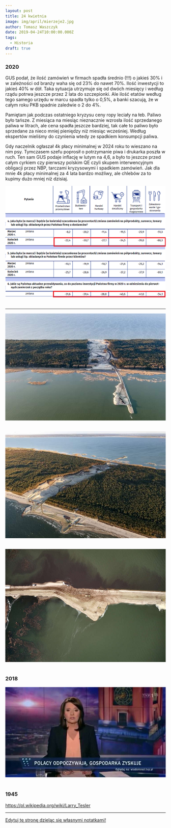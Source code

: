 ```yaml
---
layout: post
title: 24 kwietnia
image: img/april/mierzeje2.jpg
author: Tomasz Waszczyk
date: 2019-04-24T10:00:00.000Z
tags:
  - Historia
draft: true
---
```


### 2020

GUS podał, że ilość zamówień w firmach spadła średnio (!!!) o jakieś 30% i w zależności od branży waha się od 23% do nawet 70%. Ilość inwestycji to jakieś 40% w dół. Taka sytuacja utrzymuje się od dwóch miesięcy i według rządu potrwa jeszcze przez 2 lata do szczepionki. Ale ilość etatów według tego samego urzędu w marcu spadła tylko o 0,5%, a banki szacują, że w całym roku PKB spadnie zaledwie o 2 do 4%.

Pamiętam jak podczas ostatniego kryzysu ceny ropy leciały na łeb. Paliwo było tańsze. Z miesiąca na miesiąc nieznacznie wzrosła ilość sprzedanego paliwa w litrach, ale cena spadła jeszcze bardziej, tak całe to paliwo było sprzedane za nieco mniej pieniędzy niż miesiąc wcześniej. Według ekspertów mieliśmy do czynienia wtedy ze spadkiem konsumpcji paliwa.

Gdy naczelnik ogłaszał 4k płacy minimalnej w 2024 roku to wieszano na nim psy. Tymczasem szefu poprosił o potrzymanie piwa i drukarka poszła w ruch. Ten sam GUS podaje inflację w lutym na 4,6, a było to jeszcze przed całym cyrkiem czy pierwszy polskim QE czyli skupem interwencyjnym obligacji przez NBP, tarczami kryzysowymi i spadkiem zamówień. Jak dla mnie 4k płacy minimalnej za 4 lata bardzo możliwy, ale chlebów za to kupimy dużo mniej niż dzisiaj.

<img src="./img/april/4000.png"><br><br>

---

<img src="./img/april/mierzeje.jpg"><br><br>

<img src="./img/april/mierzeje1.jpg"><br><br>

<img src="./img/april/mierzeje2.jpg"><br><br>

### 2018

<img src="./img/april/gospodarka.jpg"/><br><br>

### 1945

https://pl.wikipedia.org/wiki/Larry_Tesler

---

<a href="https://github.com/TomaszWaszczyk/historia.waszczyk.com/edit/master/src/content/april-24.md" target="_blank">Edytuj tę stronę dzieląc się własnymi notatkami!</a>
